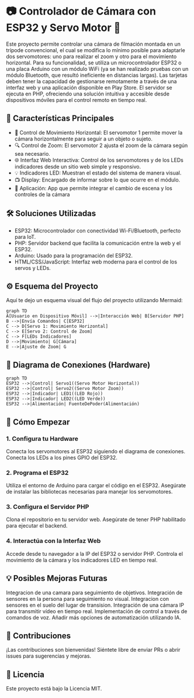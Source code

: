 # 📷 Controlador de Cámara con ESP32 y Servo Motor 🚀

Este proyecto permite controlar una cámara de filmación montada en un trípode convencional, el cual se modifica lo mínimo posible para adaptarle dos servomotores: uno para realizar el zoom y otro para el movimiento horizontal. Para su funcionalidad, se utiliza un microcontrolador ESP32 o una placa Arduino con un módulo WiFi (ya se han realizado pruebas con un módulo Bluetooth, que resultó ineficiente en distancias largas). Las tarjetas deben tener la capacidad de gestionarse remotamente a través de una interfaz web y una aplicación disponible en Play Store. El servidor se ejecuta en PHP, ofreciendo una solución intuitiva y accesible desde dispositivos móviles para el control remoto en tiempo real.

## 🌟 Características Principales

- 🎯 Control de Movimiento Horizontal: El servomotor 1 permite mover la cámara horizontalmente para seguir a un objeto o sujeto.
- 🔍 Control de Zoom: El servomotor 2 ajusta el zoom de la cámara según sea necesario.
- 🌐 Interfaz Web Interactiva: Control de los servomotores y de los LEDs indicadores desde un sitio web simple y responsivo.
- 💡 Indicadores LED: Muestran el estado del sistema de manera visual.
- 📺 Display: Encargado de informar sobre lo que ocurre en el módulo.
- 📱 Aplicación: App que permite integrar el cambio de escena y los controles de la cámara

## 🛠️ Soluciones Utilizadas

- ESP32: Microcontrolador con conectividad Wi-Fi/Bluetooth, perfecto para IoT.
- PHP: Servidor backend que facilita la comunicación entre la web y el ESP32.
- Arduino: Usado para la programación del ESP32.
- HTML/CSS/JavaScript: Interfaz web moderna para el control de los servos y LEDs.

## ⚙️ Esquema del Proyecto

Aquí te dejo un esquema visual del flujo del proyecto utilizando Mermaid:

```mermaid
graph TD
A[Usuario en Dispositivo Móvil] -->|Interacción Web| B[Servidor PHP]
B -->|Envía Comandos| C[ESP32]
C --> D[Servo 1: Movimiento Horizontal]
C --> E[Servo 2: Control de Zoom]
C --> F[LEDs Indicadores]
D -->|Movimiento| G[Cámara]
E -->|Ajuste de Zoom| G
```

## 🔧 Diagrama de Conexiones (Hardware)

```mermaid
graph TD
ESP32 -->|Control| Servo1((Servo Motor Horizontal))
ESP32 -->|Control| Servo2((Servo Motor Zoom))
ESP32 -->|Indicador| LED1((LED Rojo))
ESP32 -->|Indicador| LED2((LED Verde))
ESP32 -->|Alimentación| FuenteDePoder(Alimentación)
```

## 🚀 Cómo Empezar

### 1. Configura tu Hardware

Conecta los servomotores al ESP32 siguiendo el diagrama de conexiones.
Conecta los LEDs a los pines GPIO del ESP32.

### 2. Programa el ESP32

Utiliza el entorno de Arduino para cargar el código en el ESP32.
Asegúrate de instalar las bibliotecas necesarias para manejar los servomotores.

### 3. Configura el Servidor PHP

Clona el repositorio en tu servidor web.
Asegúrate de tener PHP habilitado para ejecutar el backend.

### 4. Interactúa con la Interfaz Web

Accede desde tu navegador a la IP del ESP32 o servidor PHP.
Controla el movimiento de la cámara y los indicadores LED en tiempo real.

## 💡 Posibles Mejoras Futuras

Integracion de una camara para seguimiento de objetivos.
Integración de sensores en la persona para seguimiento no visual.
Integracion con sensores en el suelo del lugar de transision.
Integración de una cámara IP para transmitir vídeo en tiempo real.
Implementación de control a través de comandos de voz.
Añadir más opciones de automatización utilizando IA.

## 🤝 Contribuciones

¡Las contribuciones son bienvenidas! Siéntete libre de enviar PRs o abrir issues para sugerencias y mejoras.

## 📜 Licencia

Este proyecto está bajo la Licencia MIT.
